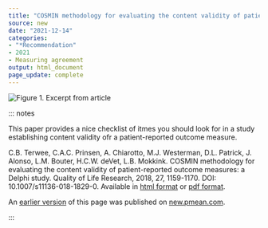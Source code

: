 ```yaml
---
title: "COSMIN methodology for evaluating the content validity of patient-reported outcome measures: a Delphi study"
source: new
date: "2021-12-14"
categories:
- "*Recommendation"
- 2021
- Measuring agreement
output: html_document
page_update: complete
---
```


![Figure 1. Excerpt from article](http://www.pmean.com/new-images/21/cosmin-methodology-01.png)

::: notes

This paper provides a nice checklist of itmes you should look for in a study establishing content validity ofr a patient-reported outcome measure.

C.B. Terwee, C.A.C. Prinsen, A. Chiarotto, M.J. Westerman, D.L. Patrick, J. Alonso, L.M. Bouter, H.C.W. deVet, L.B. Mokkink. COSMIN methodology for evaluating the content validity of patient-reported outcome measures: a Delphi study. Quality of Life Research, 2018, 27, 1159-1170. DOI: 10.1007/s11136-018-1829-0. Available in [html format][ter1] or [pdf format][ter2].

[ter1]: https://link.springer.com/article/10.1007%2Fs11136-018-1829-0
[ter2]: https://link.springer.com/content/pdf/10.1007/s11136-018-1829-0.pdf

An [earlier version][sim2] of this page was published on [new.pmean.com][sim1].

[sim1]: http://new.pmean.com
[sim2]: http://new.pmean.com/cosmin-methodology/

:::
